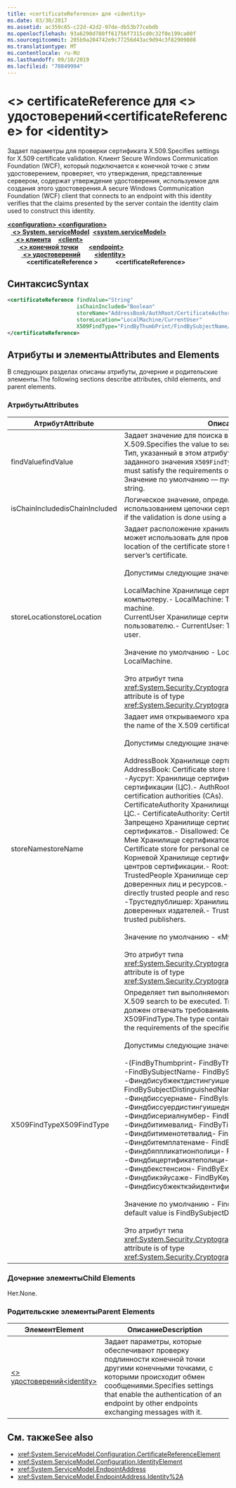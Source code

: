 ```yaml
---
title: <certificateReference> для <identity>
ms.date: 03/30/2017
ms.assetid: ac359c65-c22d-42d2-97de-db53b77cebdb
ms.openlocfilehash: 93a6290d780ff61756f7315cd0c32f0e199ca00f
ms.sourcegitcommit: 205b9a204742e9c77256d43ac9d94c3f82909808
ms.translationtype: MT
ms.contentlocale: ru-RU
ms.lasthandoff: 09/10/2019
ms.locfileid: "70849994"
---
```

# <a name="certificatereference-for-identity"></a><span data-ttu-id="0d9d4-102">\<> certificateReference для \<> удостоверений</span><span class="sxs-lookup"><span data-stu-id="0d9d4-102">\<certificateReference> for \<identity></span></span>
<span data-ttu-id="0d9d4-103">Задает параметры для проверки сертификата X.509.</span><span class="sxs-lookup"><span data-stu-id="0d9d4-103">Specifies settings for X.509 certificate validation.</span></span> <span data-ttu-id="0d9d4-104">Клиент Secure Windows Communication Foundation (WCF), который подключается к конечной точке с этим удостоверением, проверяет, что утверждения, представленные сервером, содержат утверждение удостоверения, используемое для создания этого удостоверения.</span><span class="sxs-lookup"><span data-stu-id="0d9d4-104">A secure Windows Communication Foundation (WCF) client that connects to an endpoint with this identity verifies that the claims presented by the server contain the identity claim used to construct this identity.</span></span>  
  
<span data-ttu-id="0d9d4-105">[ **\<configuration>** ](../configuration-element.md)</span><span class="sxs-lookup"><span data-stu-id="0d9d4-105">[**\<configuration>**](../configuration-element.md)</span></span>\
<span data-ttu-id="0d9d4-106">&nbsp;&nbsp;[ **\<> System. serviceModel**](system-servicemodel.md)</span><span class="sxs-lookup"><span data-stu-id="0d9d4-106">&nbsp;&nbsp;[**\<system.serviceModel>**](system-servicemodel.md)</span></span>\
<span data-ttu-id="0d9d4-107">&nbsp;&nbsp;&nbsp;&nbsp;[ **\<> клиента**](client.md)</span><span class="sxs-lookup"><span data-stu-id="0d9d4-107">&nbsp;&nbsp;&nbsp;&nbsp;[**\<client>**](client.md)</span></span>\
<span data-ttu-id="0d9d4-108">&nbsp;&nbsp;&nbsp;&nbsp;&nbsp;&nbsp;[ **\<> конечной точки**](endpoint-of-client.md)</span><span class="sxs-lookup"><span data-stu-id="0d9d4-108">&nbsp;&nbsp;&nbsp;&nbsp;&nbsp;&nbsp;[**\<endpoint>**](endpoint-of-client.md)</span></span>\
<span data-ttu-id="0d9d4-109">&nbsp;&nbsp;&nbsp;&nbsp;&nbsp;&nbsp;&nbsp;&nbsp;[ **\<> удостоверений**](identity.md)</span><span class="sxs-lookup"><span data-stu-id="0d9d4-109">&nbsp;&nbsp;&nbsp;&nbsp;&nbsp;&nbsp;&nbsp;&nbsp;[**\<identity>**](identity.md)</span></span>\
<span data-ttu-id="0d9d4-110">&nbsp;&nbsp;&nbsp;&nbsp;&nbsp;&nbsp;&nbsp;&nbsp;&nbsp;&nbsp; **\<certificateReference >**</span><span class="sxs-lookup"><span data-stu-id="0d9d4-110">&nbsp;&nbsp;&nbsp;&nbsp;&nbsp;&nbsp;&nbsp;&nbsp;&nbsp;&nbsp;**\<certificateReference>**</span></span>  
  
## <a name="syntax"></a><span data-ttu-id="0d9d4-111">Синтаксис</span><span class="sxs-lookup"><span data-stu-id="0d9d4-111">Syntax</span></span>  
  
```xml  
<certificateReference findValue="String"
                      isChainIncluded="Boolean"
                      storeName="AddressBook/AuthRoot/CertificateAuthority/Disallowed/My/Root/TrustedPeople/TrustedPublisher"
                      storeLocation="LocalMachine/CurrentUser"
                      X509FindType="FindByThumbPrint/FindBySubjectName/FindBySubjectDistinguishedName/FindByIssuerName/FindByIssuerDistinguishedName/FindBySerialNumber/FindByTimeValid/FindByTimeNotYetValid/FindByTemplateName/FindByApplicationPolicy/FindByCertificatePolicy/FindByExtension/FindByKeyUsage/FindBySubjectKeyIdentifier">
</certificateReference>
```  
  
## <a name="attributes-and-elements"></a><span data-ttu-id="0d9d4-112">Атрибуты и элементы</span><span class="sxs-lookup"><span data-stu-id="0d9d4-112">Attributes and Elements</span></span>  
 <span data-ttu-id="0d9d4-113">В следующих разделах описаны атрибуты, дочерние и родительские элементы.</span><span class="sxs-lookup"><span data-stu-id="0d9d4-113">The following sections describe attributes, child elements, and parent elements.</span></span>  
  
### <a name="attributes"></a><span data-ttu-id="0d9d4-114">Атрибуты</span><span class="sxs-lookup"><span data-stu-id="0d9d4-114">Attributes</span></span>  
  
|<span data-ttu-id="0d9d4-115">Атрибут</span><span class="sxs-lookup"><span data-stu-id="0d9d4-115">Attribute</span></span>|<span data-ttu-id="0d9d4-116">Описание</span><span class="sxs-lookup"><span data-stu-id="0d9d4-116">Description</span></span>|  
|---------------|-----------------|  
|<span data-ttu-id="0d9d4-117">findValue</span><span class="sxs-lookup"><span data-stu-id="0d9d4-117">findValue</span></span>|<span data-ttu-id="0d9d4-118">Задает значение для поиска в хранилище сертификатов X.509.</span><span class="sxs-lookup"><span data-stu-id="0d9d4-118">Specifies the value to search for in the X.509 certificate store.</span></span> <span data-ttu-id="0d9d4-119">Тип, указанный в этом атрибуте, должен отвечать требованиям заданного значения `X509FindType`.</span><span class="sxs-lookup"><span data-stu-id="0d9d4-119">The type contained in this attribute must satisfy the requirements of the specified `X509FindType` value.</span></span> <span data-ttu-id="0d9d4-120">Значение по умолчанию — пустая строка.</span><span class="sxs-lookup"><span data-stu-id="0d9d4-120">The default is an empty string.</span></span>|  
|<span data-ttu-id="0d9d4-121">isChainIncluded</span><span class="sxs-lookup"><span data-stu-id="0d9d4-121">isChainIncluded</span></span>|<span data-ttu-id="0d9d4-122">Логическое значение, определяющее, выполнена ли проверка с использованием цепочки сертификатов.</span><span class="sxs-lookup"><span data-stu-id="0d9d4-122">A Boolean value that specifies if the validation is done using a certificate chain.</span></span>|  
|<span data-ttu-id="0d9d4-123">storeLocation</span><span class="sxs-lookup"><span data-stu-id="0d9d4-123">storeLocation</span></span>|<span data-ttu-id="0d9d4-124">Задает расположение хранилища сертификатов, которое клиент может использовать для проверки сертификата сервера.</span><span class="sxs-lookup"><span data-stu-id="0d9d4-124">Specifies the location of the certificate store that the client can use to validate the server’s certificate.</span></span><br /><br /> <span data-ttu-id="0d9d4-125">Допустимы следующие значения:</span><span class="sxs-lookup"><span data-stu-id="0d9d4-125">Valid values include the following:</span></span><br /><br /> <span data-ttu-id="0d9d4-126">LocalMachine Хранилище сертификатов, назначенное локальному компьютеру.</span><span class="sxs-lookup"><span data-stu-id="0d9d4-126">-   LocalMachine: The cert store assigned to the local machine.</span></span><br /><span data-ttu-id="0d9d4-127">CurrentUser Хранилище сертификатов, назначенное текущему пользователю.</span><span class="sxs-lookup"><span data-stu-id="0d9d4-127">-   CurrentUser: The cert store assigned to the current user.</span></span><br /><br /> <span data-ttu-id="0d9d4-128">Значение по умолчанию - LocalMachine.</span><span class="sxs-lookup"><span data-stu-id="0d9d4-128">The default value is LocalMachine.</span></span><br /><br /> <span data-ttu-id="0d9d4-129">Это атрибут типа <xref:System.Security.Cryptography.X509Certificates.StoreLocation>.</span><span class="sxs-lookup"><span data-stu-id="0d9d4-129">This attribute is of type <xref:System.Security.Cryptography.X509Certificates.StoreLocation>.</span></span>|  
|<span data-ttu-id="0d9d4-130">storeName</span><span class="sxs-lookup"><span data-stu-id="0d9d4-130">storeName</span></span>|<span data-ttu-id="0d9d4-131">Задает имя открываемого хранилища сертификатов X.509.</span><span class="sxs-lookup"><span data-stu-id="0d9d4-131">Specifies the name of the X.509 certificate store to open.</span></span><br /><br /> <span data-ttu-id="0d9d4-132">Допустимы следующие значения:</span><span class="sxs-lookup"><span data-stu-id="0d9d4-132">Valid values include the following:</span></span><br /><br /> <span data-ttu-id="0d9d4-133">AddressBook Хранилище сертификатов для других пользователей.</span><span class="sxs-lookup"><span data-stu-id="0d9d4-133">-   AddressBook: Certificate store for other users.</span></span><br /><span data-ttu-id="0d9d4-134">-Аусрут: Хранилище сертификатов для сторонних центров сертификации (ЦС).</span><span class="sxs-lookup"><span data-stu-id="0d9d4-134">-   AuthRoot: Certificate store for third-party certification authorities (CAs).</span></span><br /><span data-ttu-id="0d9d4-135">CertificateAuthority Хранилище сертификатов для промежуточных ЦС.</span><span class="sxs-lookup"><span data-stu-id="0d9d4-135">-   CertificateAuthority: Certificate store for intermediate CAs.</span></span><br /><span data-ttu-id="0d9d4-136">Запрещено Хранилище сертификатов для отозванных сертификатов.</span><span class="sxs-lookup"><span data-stu-id="0d9d4-136">-   Disallowed: Certificate store for revoked certificates.</span></span><br /><span data-ttu-id="0d9d4-137">Мне Хранилище сертификатов для личных сертификатов.</span><span class="sxs-lookup"><span data-stu-id="0d9d4-137">-   My: Certificate store for personal certificates.</span></span><br /><span data-ttu-id="0d9d4-138">Корневой Хранилище сертификатов для доверенных корневых центров сертификации.</span><span class="sxs-lookup"><span data-stu-id="0d9d4-138">-   Root: Certificate store for trusted root CAs.</span></span><br /><span data-ttu-id="0d9d4-139">TrustedPeople Хранилище сертификатов для непосредственно доверенных лиц и ресурсов.</span><span class="sxs-lookup"><span data-stu-id="0d9d4-139">-   TrustedPeople: Certificate store for directly trusted people and resources.</span></span><br /><span data-ttu-id="0d9d4-140">-Трустедпублишер: Хранилище сертификатов для непосредственно доверенных издателей.</span><span class="sxs-lookup"><span data-stu-id="0d9d4-140">-   TrustedPublisher: Certificate store for directly trusted publishers.</span></span><br /><br /> <span data-ttu-id="0d9d4-141">Значение по умолчанию - «My».</span><span class="sxs-lookup"><span data-stu-id="0d9d4-141">The default value is My.</span></span><br /><br /> <span data-ttu-id="0d9d4-142">Это атрибут типа <xref:System.Security.Cryptography.X509Certificates.StoreName>.</span><span class="sxs-lookup"><span data-stu-id="0d9d4-142">This attribute is of type <xref:System.Security.Cryptography.X509Certificates.StoreName>.</span></span>|  
|<span data-ttu-id="0d9d4-143">X509FindType</span><span class="sxs-lookup"><span data-stu-id="0d9d4-143">X509FindType</span></span>|<span data-ttu-id="0d9d4-144">Определяет тип выполняемого поиска X.509.</span><span class="sxs-lookup"><span data-stu-id="0d9d4-144">Specifies the type of X.509 search to be executed.</span></span> <span data-ttu-id="0d9d4-145">Тип, указанный в атрибуте `findValue`, должен отвечать требованиям заданного значения X509FindType.</span><span class="sxs-lookup"><span data-stu-id="0d9d4-145">The type contained in the `findValue` attribute must satisfy the requirements of the specified X509FindType.</span></span><br /><br /> <span data-ttu-id="0d9d4-146">Допустимы следующие значения:</span><span class="sxs-lookup"><span data-stu-id="0d9d4-146">Valid values include the following:</span></span><br /><br /> <span data-ttu-id="0d9d4-147">-(FindByThumbprint</span><span class="sxs-lookup"><span data-stu-id="0d9d4-147">-   FindByThumbPrint</span></span><br /><span data-ttu-id="0d9d4-148">-FindBySubjectName</span><span class="sxs-lookup"><span data-stu-id="0d9d4-148">-   FindBySubjectName</span></span><br /><span data-ttu-id="0d9d4-149">-Финдбисубжектдистингуишеднаме</span><span class="sxs-lookup"><span data-stu-id="0d9d4-149">-   FindBySubjectDistinguishedName</span></span><br /><span data-ttu-id="0d9d4-150">-Финдбиссуернаме</span><span class="sxs-lookup"><span data-stu-id="0d9d4-150">-   FindByIssuerName</span></span><br /><span data-ttu-id="0d9d4-151">-Финдбиссуердистингуишеднаме</span><span class="sxs-lookup"><span data-stu-id="0d9d4-151">-   FindByIssuerDistinguishedName</span></span><br /><span data-ttu-id="0d9d4-152">-Финдбисериалнумбер</span><span class="sxs-lookup"><span data-stu-id="0d9d4-152">-   FindBySerialNumber</span></span><br /><span data-ttu-id="0d9d4-153">-Финдбитимевалид</span><span class="sxs-lookup"><span data-stu-id="0d9d4-153">-   FindByTimeValid</span></span><br /><span data-ttu-id="0d9d4-154">-Финдбитименотетвалид</span><span class="sxs-lookup"><span data-stu-id="0d9d4-154">-   FindByTimeNotYetValid</span></span><br /><span data-ttu-id="0d9d4-155">-Финдбитемплатенаме</span><span class="sxs-lookup"><span data-stu-id="0d9d4-155">-   FindByTemplateName</span></span><br /><span data-ttu-id="0d9d4-156">-Финдбяппликатионполици</span><span class="sxs-lookup"><span data-stu-id="0d9d4-156">-   FindByApplicationPolicy</span></span><br /><span data-ttu-id="0d9d4-157">-Финдбицертификатеполици</span><span class="sxs-lookup"><span data-stu-id="0d9d4-157">-   FindByCertificatePolicy</span></span><br /><span data-ttu-id="0d9d4-158">-Финдбекстенсион</span><span class="sxs-lookup"><span data-stu-id="0d9d4-158">-   FindByExtension</span></span><br /><span data-ttu-id="0d9d4-159">-Финдбикэйусаже</span><span class="sxs-lookup"><span data-stu-id="0d9d4-159">-   FindByKeyUsage</span></span><br /><span data-ttu-id="0d9d4-160">-Финдбисубжекткэйидентифиер</span><span class="sxs-lookup"><span data-stu-id="0d9d4-160">-   FindBySubjectKeyIdentifier</span></span><br /><br /> <span data-ttu-id="0d9d4-161">Значение по умолчанию - FindBySubjectDistinguishedName.</span><span class="sxs-lookup"><span data-stu-id="0d9d4-161">The default value is FindBySubjectDistinguishedName.</span></span><br /><br /> <span data-ttu-id="0d9d4-162">Это атрибут типа <xref:System.Security.Cryptography.X509Certificates.X509FindType>.</span><span class="sxs-lookup"><span data-stu-id="0d9d4-162">This attribute is of type <xref:System.Security.Cryptography.X509Certificates.X509FindType>.</span></span>|  
  
### <a name="child-elements"></a><span data-ttu-id="0d9d4-163">Дочерние элементы</span><span class="sxs-lookup"><span data-stu-id="0d9d4-163">Child Elements</span></span>  
 <span data-ttu-id="0d9d4-164">Нет.</span><span class="sxs-lookup"><span data-stu-id="0d9d4-164">None.</span></span>  
  
### <a name="parent-elements"></a><span data-ttu-id="0d9d4-165">Родительские элементы</span><span class="sxs-lookup"><span data-stu-id="0d9d4-165">Parent Elements</span></span>  
  
|<span data-ttu-id="0d9d4-166">Элемент</span><span class="sxs-lookup"><span data-stu-id="0d9d4-166">Element</span></span>|<span data-ttu-id="0d9d4-167">Описание</span><span class="sxs-lookup"><span data-stu-id="0d9d4-167">Description</span></span>|  
|-------------|-----------------|  
|[<span data-ttu-id="0d9d4-168">\<> удостоверений</span><span class="sxs-lookup"><span data-stu-id="0d9d4-168">\<identity></span></span>](identity.md)|<span data-ttu-id="0d9d4-169">Задает параметры, которые обеспечивают проверку подлинности конечной точки другими конечными точками, с которыми происходит обмен сообщениями.</span><span class="sxs-lookup"><span data-stu-id="0d9d4-169">Specifies settings that enable the authentication of an endpoint by other endpoints exchanging messages with it.</span></span>|  
  
## <a name="see-also"></a><span data-ttu-id="0d9d4-170">См. также</span><span class="sxs-lookup"><span data-stu-id="0d9d4-170">See also</span></span>

- <xref:System.ServiceModel.Configuration.CertificateReferenceElement>
- <xref:System.ServiceModel.Configuration.IdentityElement>
- <xref:System.ServiceModel.EndpointAddress>
- <xref:System.ServiceModel.EndpointAddress.Identity%2A>

